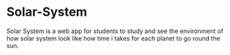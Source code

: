 # Solar-System
Solar System is a web app for students to study and see the environment of how solar system look like how time i takes for each planet to go round the sun. 
